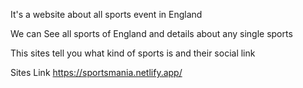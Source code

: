 It's a website about all sports event in England 

We can See all sports of England and details about any single sports 

This sites tell you what kind of sports is and  their social link

Sites Link https://sportsmania.netlify.app/